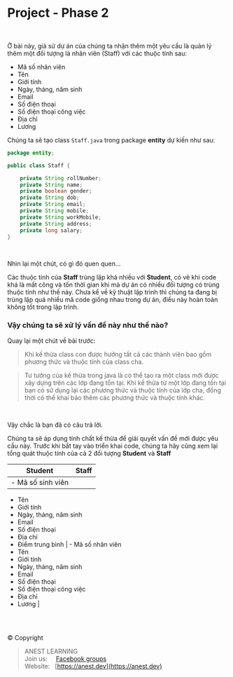 # Project - Phase 2

<br />

Ở bài này, giả sử dự án của chúng ta nhận thêm một yêu cầu là quản lý thêm một đối tượng là nhân viên (Staff) với các thuộc tính sau:

- Mã số nhân viên
- Tên
- Giới tính
- Ngày, tháng, năm sinh
- Email
- Số điện thoại
- Số điện thoại công việc
- Địa chỉ
- Lương

Chúng ta sẽ tạo class `Staff.java` trong package **entity** dự kiến như sau:

```java
package entity;

public class Staff {

    private String rollNumber;
    private String name;
    private boolean gender;
    private String dob;
    private String email;
    private String mobile;
    private String workMobile;
    private String address;
    private long salary;
}
```

<br />

Nhìn lại một chút, có gì đó quen quen...

Các thuộc tính của **Staff** trùng lặp khá nhiều với **Student**, có vẻ khi code khá là mất công và tốn thời gian khi mà dự án có nhiều đối tượng có trùng thuộc tính như thế này. Chưa kể về kỹ thuật lập trình thì chúng ta đang bị trùng lặp quá nhiều mã code giống nhau trong dự án, điều này hoàn toàn không tốt trong lập trình.

### Vậy chúng ta sẽ xử lý vấn đề này như thế nào?

Quay lại một chút về bài trước:

> Khi kế thừa class con được hưởng tất cả các thành viên bao gồm phương thức và thuộc tính của class cha.

> Tư tưởng của kế thừa trong java là có thể tạo ra một class mới được xây dựng trên các lớp đang tồn tại. Khi kế thừa từ một lớp đang tồn tại bạn có sử dụng lại các phương thức và thuộc tính của lớp cha, đồng thời có thể khai báo thêm các phương thức và thuộc tính khác.

<br />

Vậy chắc là bạn đã có câu trả lời. 

Chúng ta sẽ áp dụng tính chất kế thừa để giải quyết vấn đề mới được yêu cầu này. Trước khi bắt tay vào triển khai code, chúng ta hãy cũng xem lại tổng quát thuộc tính của cả 2 đối tượng **Student** và **Staff**

| Student | Staff |
|---------|-------|
| - Mã số sinh viên
- Tên
- Giới tính
- Ngày, tháng, năm sinh
- Email
- Số điện thoại
- Địa chỉ
- Điểm trung bình | - Mã số nhân viên
- Tên
- Giới tính
- Ngày, tháng, năm sinh
- Email
- Số điện thoại
- Số điện thoại công việc
- Địa chỉ
- Lương |

<br />

##  

© Copyright
> ANEST LEARNING  
> Join us: &nbsp;&nbsp;&nbsp; [Facebook groups](https://www.facebook.com/groups/anest.learning/)  
> Website: &nbsp; [https://anest.dev](https://anest.dev)  

